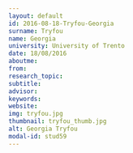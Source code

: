 ```yaml
---
layout: default 
id: 2016-08-18-Tryfou-Georgia
surname: Tryfou
name: Georgia
university: University of Trento
date: 18/08/2016
aboutme: 
from: 
research_topic: 
subtitle: 
advisor: 
keywords: 
website: 
img: tryfou.jpg
thumbnail: tryfou_thumb.jpg
alt: Georgia Tryfou
modal-id: stud59
---
```

